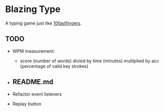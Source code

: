 # Blazing Type
A typing game just like [10fastfingers](https://10fastfingers.com/).

## TODO
- WPM measurement:
	- score (number of words) divied by time (minutes) multiplied by acc (percentage of valid key strokes)

- README.md
	- 
- Refactor event listeners
- Replay button